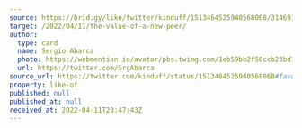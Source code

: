 ```yaml
---
source: https://brid.gy/like/twitter/kinduff/1513464525940568068/314691580
target: /2022/04/11/the-value-of-a-new-peer/
author:
  type: card
  name: Sergio Abarca
  photo: https://webmention.io/avatar/pbs.twimg.com/1eb59bb2f50ccb23bd7e2ca0177a9410a2601eaacfeb2be99623af2ef014912d.jpg
  url: https://twitter.com/SrgAbarca
source_url: https://twitter.com/kinduff/status/1513464525940568068#favorited-by-314691580
property: like-of
published: null
published_at: null
received_at: 2022-04-11T23:47:43Z
---
```


